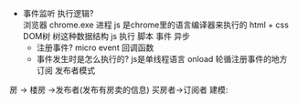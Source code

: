 - 事件监听 执行逻辑?    
    浏览器 chrome.exe 进程
    js 是chrome里的语言编译器来执行的
    html + css DOM树 树这种数据结构
    js 执行 脚本
    事件 异步
    - 注册事件?  micro event 回调函数
    - 事件发生时是怎么执行的?
    js是单线程语言  onload
    轮循注册事件的地方
订阅 发布者模式
  
房 -> 楼房 ->发布者(发布有房卖的信息)
买房者->订阅者
建模:

